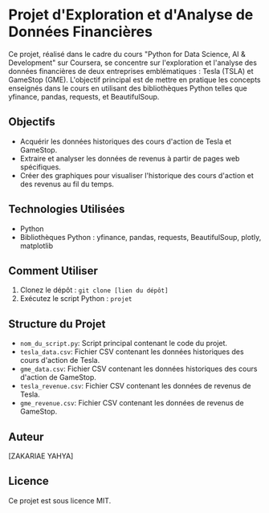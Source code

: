 # Projet d'Exploration et d'Analyse de Données Financières

Ce projet, réalisé dans le cadre du cours "Python for Data Science, AI & Development" sur Coursera, se concentre sur l'exploration et l'analyse des données financières de deux entreprises emblématiques : Tesla (TSLA) et GameStop (GME). L'objectif principal est de mettre en pratique les concepts enseignés dans le cours en utilisant des bibliothèques Python telles que yfinance, pandas, requests, et BeautifulSoup.

## Objectifs

- Acquérir les données historiques des cours d'action de Tesla et GameStop.
- Extraire et analyser les données de revenus à partir de pages web spécifiques.
- Créer des graphiques pour visualiser l'historique des cours d'action et des revenus au fil du temps.

## Technologies Utilisées

- Python
- Bibliothèques Python : yfinance, pandas, requests, BeautifulSoup, plotly, matplotlib

## Comment Utiliser

1. Clonez le dépôt : `git clone [lien du dépôt]`
2. Exécutez le script Python : `projet`

## Structure du Projet

- `nom_du_script.py`: Script principal contenant le code du projet.
- `tesla_data.csv`: Fichier CSV contenant les données historiques des cours d'action de Tesla.
- `gme_data.csv`: Fichier CSV contenant les données historiques des cours d'action de GameStop.
- `tesla_revenue.csv`: Fichier CSV contenant les données de revenus de Tesla.
- `gme_revenue.csv`: Fichier CSV contenant les données de revenus de GameStop.


## Auteur

[ZAKARIAE YAHYA]

## Licence
Ce projet est sous licence MIT.
